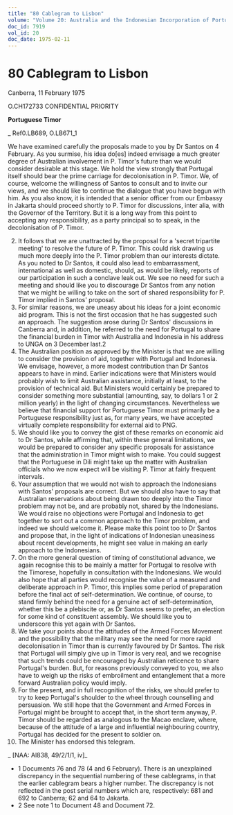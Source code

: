 ```yaml
---
title: "80 Cablegram to Lisbon"
volume: "Volume 20: Australia and the Indonesian Incorporation of Portuguese Timor, 1974-1976"
doc_id: 7919
vol_id: 20
doc_date: 1975-02-11
---
```


# 80 Cablegram to Lisbon

Canberra, 11 February 1975

O.CH172733 CONFIDENTIAL PRIORITY

**Portuguese Timor**

_ Ref0.LB689, O.LB671_1

We have examined carefully the proposals made to you by Dr Santos on 4 February. As you surmise, his idea do[es] indeed envisage a much greater degree of Australian involvement in P. Timor's future than we would consider desirable at this stage. We hold the view strongly that Portugal itself should bear the prime carriage for decolonisation in P. Timor. We, of course, welcome the willingness of Santos to consult and to invite our views, and we should like to continue the dialogue that you have begun with him. As you also know, it is intended that a senior officer from our Embassy in Jakarta should proceed shortly to P. Timor for discussions, inter alia, with the Governor of the Territory. But it is a long way from this point to accepting any responsibility, as a party principal so to speak, in the decolonisation of P. Timor.

  2. It follows that we are unattracted by the proposal for a 'secret tripartite meeting' to resolve the future of P. Timor. This could risk drawing us much more deeply into the P. Timor problem than our interests dictate. As you noted to Dr Santos, it could also lead to embarrassment, international as well as domestic, should, as would be likely, reports of our participation in such a conclave leak out. We see no need for such a meeting and should like you to discourage Dr Santos from any notion that we might be willing to take on the sort of shared responsibility for P. Timor implied in Santos' proposal.
  3. For similar reasons, we are uneasy about his ideas for a joint economic aid program. This is not the first occasion that he has suggested such an approach. The suggestion arose during Dr Santos' discussions in Canberra and, in addition, he referred to the need for Portugal to share the financial burden in Timor with Australia and Indonesia in his address to UNGA on 3 December last.2
  4. The Australian position as approved by the Minister is that we are willing to consider the provision of aid, together with Portugal and Indonesia. We envisage, however, a more modest contribution than Dr Santos appears to have in mind. Earlier indications were that Ministers would probably wish to limit Australian assistance, initially at least, to the provision of technical aid. But Ministers would certainly be prepared to consider something more substantial (amounting, say, to dollars 1 or 2 million yearly) in the light of changing circumstances. Nevertheless we believe that financial support for Portuguese Timor must primarily be a Portuguese responsibility just as, for many years, we have accepted virtually complete responsibility for external aid to PNG.
  5. We should like you to convey the gist of these remarks on economic aid to Dr Santos, while affirming that, within these general limitations, we would be prepared to consider any specific proposals for assistance that the administration in Timor might wish to make. You could suggest that the Portuguese in Dili might take up the matter with Australian officials who we now expect will be visiting P. Timor at fairly frequent intervals.
  6. Your assumption that we would not wish to approach the Indonesians with Santos' proposals are correct. But we should also have to say that Australian reservations about being drawn too deeply into the Timor problem may not be, and are probably not, shared by the Indonesians. We would raise no objections were Portugal and Indonesia to get together to sort out a common approach to the Timor problem, and indeed we should welcome it. Please make this point too to Dr Santos and propose that, in the light of indications of Indonesian uneasiness about recent developments, he might see value in making an early approach to the Indonesians. 
  7. On the more general question of timing of constitutional advance, we again recognise this to be mainly a matter for Portugal to resolve with the Timorese, hopefully in consultation with the Indonesians. We would also hope that all parties would recognise the value of a measured and deliberate approach in P. Timor, this implies some period of preparation before the final act of self-determination. We continue, of course, to stand firmly behind the need for a genuine act of self-determination, whether this be a plebiscite or, as Dr Santos seems to prefer, an election for some kind of constituent assembly. We should like you to underscore this yet again with Dr Santos.
  8. We take your points about the attitudes of the Armed Forces Movement and the possibility that the military may see the need for more rapid decolonisation in Timor than is currently favoured by Dr Santos. The risk that Portugal will simply give up in Timor is very real, and we recognise that such trends could be encouraged by Australian reticence to share Portugal's burden. But, for reasons previously conveyed to you, we also have to weigh up the risks of embroilment and entanglement that a more forward Australian policy would imply.
  9. For the present, and in full recognition of the risks, we should prefer to try to keep Portugal's shoulder to the wheel through counselling and persuasion. We still hope that the Government and Armed Forces in Portugal might be brought to accept that, in the short term anyway, P. Timor should be regarded as analogous to the Macao enclave, where, because of the attitude of a large and influential neighbouring country, Portugal has decided for the present to soldier on.
  10. The Minister has endorsed this telegram.



_ [NAA: Al838, 49/2/1/1, iv]_

  * 1 Documents 76 and 78 (4 and 6 February). There is an unexplained discrepancy in the sequential numbering of these cablegrams, in that the earlier cablegram bears a higher number. The discrepancy is not reflected in the post serial numbers which are, respectively: 681 and 692 to Canberra; 62 and 64 to Jakarta.
  * 2 See note 1 to Document 48 and Document 72.


